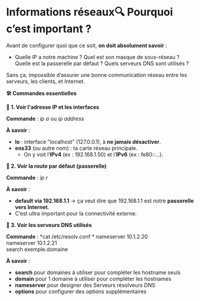 # Informations réseaux🔍 **Pourquoi c’est important ?**

Avant de configurer quoi que ce soit, **on doit absolument savoir** :

- Quelle IP a notre machine ? Quel est son masque de sous-réseau ? Quelle est la passerelle par défaut ? Quels serveurs DNS sont utilisés ?

Sans ça, impossible d’assurer une bonne communication réseau entre les serveurs, les clients, et Internet.



**🛠️ Commandes essentielles**

**📌 1. Voir l'adresse IP et les interfaces**

**Commande** : *ip a* ou *ip address*

**À savoir** :

- **lo** : interface "localhost" (127.0.0.1), à **ne jamais désactiver**.
- **ens33** (ou autre nom) : ta carte réseau principale.
  - On y voit l’**IPv4** (ex : 192.168.1.50) et l’**IPv6** (ex : fe80::...).



**📌 2. Voir la route par défaut (passerelle)**

**Commande** : *ip r*

**À savoir** :

- **default via 192.168.1.1** → ça veut dire que 192.168.1.1 est notre **passerelle vers Internet**.
- C’est ultra important pour la connectivité externe.



**📌 3. Voir les serveurs DNS utilisés**

**Commande** : *cat /etc/resolv.conf  *
nameserver 10.1.2.20  
nameserver 10.1.2.21  
search exemple.domaine

**À savoir** :

- **search** pour domaines à utiliser pour compléter les hostname seuls
- **domain** pour 1 domaine à utiliser pour compléter les hostnames
- **nameserver** pour designer des Serveurs résolveurs DNS
- **options** pour configurer des options supplémentaires


